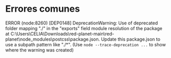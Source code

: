 # Errores comunes

 ERROR  (node:8260) [DEP0148] DeprecationWarning: Use of deprecated folder mapping "./" in the "exports" field module resolution of the package at C:\Users\CELIA\Downloads\red-planet-main\red-planet\node_modules\postcss\package.json.
Update this package.json to use a subpath pattern like "./*".
(Use `node --trace-deprecation ...` to show where the warning was created)